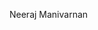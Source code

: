 Neeraj Manivarnan




<!---
neerajmanivarnan/neerajmanivarnan is a ✨ special ✨ repository because its `README.md` (this file) appears on your GitHub profile.
You can click the Preview link to take a look at your changes.
--->
